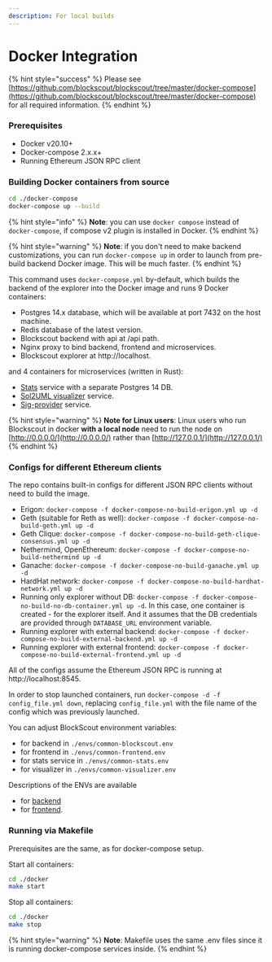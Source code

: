 ```yaml
---
description: For local builds
---
```


# Docker Integration

{% hint style="success" %}
Please see [https://github.com/blockscout/blockscout/tree/master/docker-compose](https://github.com/blockscout/blockscout/tree/master/docker-compose) for all required information.
{% endhint %}

### Prerequisites

* Docker v20.10+
* Docker-compose 2.x.x+
* Running Ethereum JSON RPC client

### Building Docker containers from source

```bash
cd ./docker-compose
docker-compose up --build
```

{% hint style="info" %}
**Note**: you can use `docker compose` instead of `docker-compose`, if compose v2 plugin is installed in Docker.
{% endhint %}

{% hint style="warning" %}
**Note**: if you don't need to make backend customizations, you can run `docker-compose up` in order to launch from pre-build backend Docker image. This will be much faster.
{% endhint %}

This command uses `docker-compose.yml` by-default, which builds the backend of the explorer into the Docker image and runs 9 Docker containers:

* Postgres 14.x database, which will be available at port 7432 on the host machine.
* Redis database of the latest version.
* Blockscout backend with api at /api path.
* Nginx proxy to bind backend, frontend and microservices.
* Blockscout explorer at http://localhost.

and 4 containers for microservices (written in Rust):

* [Stats](https://github.com/blockscout/blockscout-rs/tree/main/stats) service with a separate Postgres 14 DB.
* [Sol2UML visualizer](https://github.com/blockscout/blockscout-rs/tree/main/visualizer) service.
* [Sig-provider](https://github.com/blockscout/blockscout-rs/tree/main/sig-provider) service.

{% hint style="warning" %}
**Note for Linux users**: Linux users who run Blockscout in docker **with a local node** need to run the node on [http://0.0.0.0/](http://0.0.0.0/) rather than [http://127.0.0.1/](http://127.0.0.1/)
{% endhint %}

### Configs for different Ethereum clients

The repo contains built-in configs for different JSON RPC clients without need to build the image.

* Erigon: `docker-compose -f docker-compose-no-build-erigon.yml up -d`
* Geth (suitable for Reth as well): `docker-compose -f docker-compose-no-build-geth.yml up -d`
* Geth Clique: `docker-compose -f docker-compose-no-build-geth-clique-consensus.yml up -d`
* Nethermind, OpenEthereum: `docker-compose -f docker-compose-no-build-nethermind up -d`
* Ganache: `docker-compose -f docker-compose-no-build-ganache.yml up -d`
* HardHat network: `docker-compose -f docker-compose-no-build-hardhat-network.yml up -d`
* Running only explorer without DB: `docker-compose -f docker-compose-no-build-no-db-container.yml up -d`. In this case, one container is created - for the explorer itself. And it assumes that the DB credentials are provided through `DATABASE_URL` environment variable.
* Running explorer with external backend: `docker-compose -f docker-compose-no-build-external-backend.yml up -d`
* Running explorer with external frontend: `docker-compose -f docker-compose-no-build-external-frontend.yml up -d`

All of the configs assume the Ethereum JSON RPC is running at http://localhost:8545.

In order to stop launched containers, run `docker-compose -d -f config_file.yml down`, replacing `config_file.yml` with the file name of the config which was previously launched.

You can adjust BlockScout environment variables:

* for backend in `./envs/common-blockscout.env`
* for frontend in `./envs/common-frontend.env`
* for stats service in `./envs/common-stats.env`
* for visualizer in `./envs/common-visualizer.env`

Descriptions of the ENVs are available

* for [backend](https://docs.blockscout.com/for-developers/information-and-settings/env-variables)
* for [frontend](https://github.com/blockscout/frontend/blob/main/docs/ENVS.md).

### Running via Makefile

Prerequisites are the same, as for docker-compose setup.

Start all containers:

```bash
cd ./docker
make start
```

Stop all containers:

```bash
cd ./docker
make stop
```

{% hint style="warning" %}
**Note**: Makefile uses the same .env files since it is running docker-compose services inside.
{% endhint %}
